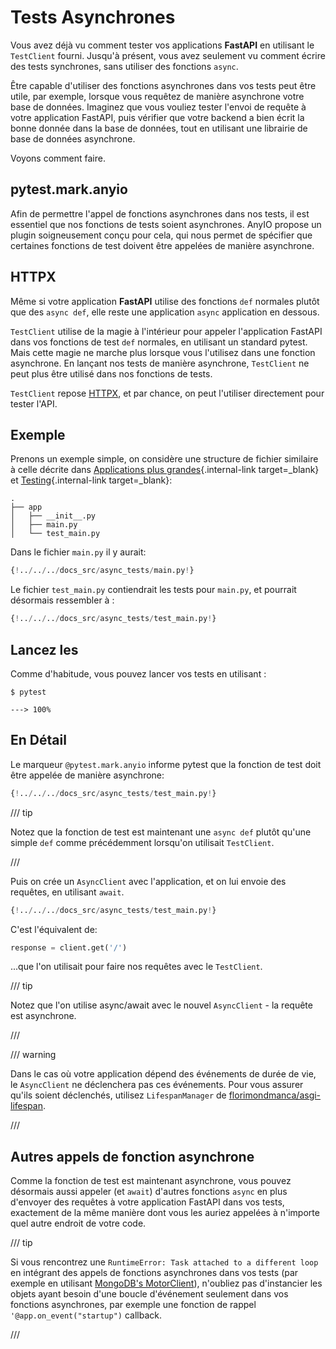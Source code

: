 # Tests Asynchrones

Vous avez déjà vu comment tester vos applications **FastAPI** en utilisant le `TestClient` fourni. Jusqu'à présent, vous avez seulement vu comment écrire des tests synchrones, sans utiliser des fonctions `async`.

Être capable d'utiliser des fonctions asynchrones dans vos tests peut être utile, par exemple, lorsque vous requêtez de manière asynchrone votre base de données. Imaginez que vous vouliez tester l'envoi de requête à votre application FastAPI, puis vérifier que votre backend a bien écrit la bonne donnée dans la base de données, tout en utilisant une librairie de base de données asynchrone.

Voyons comment faire.

## pytest.mark.anyio

Afin de permettre l'appel de fonctions asynchrones dans nos tests, il est essentiel que nos fonctions de tests soient asynchrones. AnyIO propose un plugin soigneusement conçu pour cela, qui nous permet de spécifier que certaines fonctions de test doivent être appelées de manière asynchrone.

## HTTPX

Même si votre application **FastAPI** utilise des fonctions `def` normales plutôt que des `async def`, elle reste une application `async` application en dessous.

`TestClient` utilise de la magie à l'intérieur pour appeler l'application FastAPI dans vos fonctions de test `def` normales, en utilisant un standard pytest. Mais cette magie ne marche plus lorsque vous l'utilisez dans une fonction asynchrone. En lançant nos tests de manière asynchrone, `TestClient` ne peut plus être utilisé dans nos fonctions de tests.

`TestClient` repose <a href="https://www.python-httpx.org" class="external-link" target="_blank">HTTPX</a>, et par chance, on peut l'utiliser directement pour tester l'API.

## Exemple

Prenons un exemple simple, on considère une structure de fichier similaire à celle décrite dans [Applications plus grandes](../tutorial/bigger-applications.md){.internal-link target=_blank} et [Testing](../tutorial/testing.md){.internal-link target=_blank}:

```
.
├── app
│   ├── __init__.py
│   ├── main.py
│   └── test_main.py
```

Dans le fichier `main.py` il y aurait:

```Python
{!../../../docs_src/async_tests/main.py!}
```

Le fichier `test_main.py` contiendrait les tests pour `main.py`, et pourrait désormais ressembler à :

```Python
{!../../../docs_src/async_tests/test_main.py!}
```

## Lancez les

Comme d'habitude, vous pouvez lancer vos tests en utilisant :

<div class="termy">

```console
$ pytest

---> 100%
```

</div>

## En Détail

Le marqueur `@pytest.mark.anyio` informe pytest que la fonction de test doit être appelée de manière asynchrone:

```Python hl_lines="7"
{!../../../docs_src/async_tests/test_main.py!}
```

/// tip

Notez que la fonction de test est maintenant une `async def` plutôt qu'une simple `def` comme précédemment lorsqu'on utilisait `TestClient`.

///

Puis on crée un `AsyncClient` avec l'application, et on lui envoie des requêtes, en utilisant `await`.

```Python hl_lines="9-12"
{!../../../docs_src/async_tests/test_main.py!}
```

C'est l'équivalent de:

```Python
response = client.get('/')
```

...que l'on utilisait pour faire nos requêtes avec le `TestClient`.

/// tip

Notez que l'on utilise async/await avec le nouvel `AsyncClient` - la requête est asynchrone.

///

/// warning

Dans le cas où votre application dépend des événements de durée de vie, le `AsyncClient` ne déclenchera pas ces événements. Pour vous assurer qu'ils soient déclenchés, utilisez `LifespanManager` de <a href="https://github.com/florimondmanca/asgi-lifespan#usage" class="external-link" target="_blank">florimondmanca/asgi-lifespan</a>.

///

## Autres appels de fonction asynchrone 

Comme la fonction de test est maintenant asynchrone, vous pouvez désormais aussi appeler (et `await`) d'autres fonctions `async` en plus d'envoyer des requêtes à votre application FastAPI dans vos tests, exactement de la même manière dont vous les auriez appelées à n'importe quel autre endroit de votre code.

/// tip

Si vous rencontrez une `RuntimeError: Task attached to a different loop` en intégrant des appels de fonctions asynchrones dans vos tests (par exemple en utilisant <a href="https://stackoverflow.com/questions/41584243/runtimeerror-task-attached-to-a-different-loop" class="external-link" target="_blank">MongoDB's MotorClient</a>), n'oubliez pas d'instancier les objets ayant besoin d'une boucle d'événement seulement dans vos fonctions asynchrones, par exemple une fonction de rappel `'@app.on_event("startup")` callback.

///
